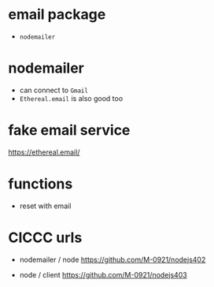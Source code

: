 # email package

- `nodemailer`

# nodemailer

- can connect to `Gmail`
- `Ethereal.email` is also good too

# fake email service

https://ethereal.email/

# functions

- reset with email

# CICCC urls

- nodemailer / node
  https://github.com/M-0921/nodejs402

- node / client
  https://github.com/M-0921/nodejs403
